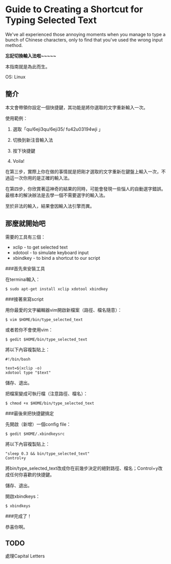 # Guide to Creating a Shortcut for Typing Selected Text
We've all experienced those annoying moments when you manage to type a bunch of Chinese characters, only to find that you've used the wrong input method. 

**忘記切換輸入法啦~~~~~**

本指南就是為此而生。 

OS: Linux 

## 簡介

本文會帶領你設定一個快捷鍵，其功能是將你選取的文字重新輸入一次。 

使用範例： 

1. 選取「qu/6eji3qu/6eji35/ fu42u03194wji 」 

2. 切換到新注音輸入法 

3. 按下快捷鍵 

4. Voila! 
 
在第三步，實際上你在做的事情就是把剛才選取的文字重新在鍵盤上輸入一次，不過這一次你用的是正確的輸入法。 

在第四步，你欣賞著這神奇的結果的同時，可能會發現一些惱人的自動選字錯誤。最根本的解決辦法是去學一個不需要選字的輸入法。 


至於非法的輸入，結果會因輸入法引擎而異。 


## 那麼就開始吧

需要的工具有三個：
* xclip    - to get selected text
* xdotool  - to simulate keyboard input
* xbindkey - to bind a shortcut to our script

###首先來安裝工具

在terminal輸入：

    $ sudo apt-get install xclip xdotool xbindkey


###接著來寫script

用你最愛的文字編輯器vim開啟新檔案（路徑、檔名隨意）： 

    $ vim $HOME/bin/type_selected_text

或者若你不會使用vim： 

    $ gedit $HOME/bin/type_selected_text


將以下內容複製貼上： 

    #!/bin/bash

    text=$(xclip -o)
    xdotool type "$text"


儲存、退出。 



把檔案變成可執行檔（注意路徑、檔名）： 

    $ chmod +x $HOME/bin/type_selected_text



###最後來把快捷鍵搞定

先開啟（新增）一個config file： 

    $ gedit $HOME/.xbindkeysrc

將以下內容複製貼上： 

    "sleep 0.3 && bin/type_selected_text"
    Control+y

將bin/type_selected_text改成你在前幾步決定的絕對路徑、檔名；Control+y改成任何你喜歡的快捷鍵。 


儲存、退出。 

開啟xbindkeys： 

    $ xbindkeys


###完成了！ 

恭喜你啊。




## TODO
處理Capital Letters

